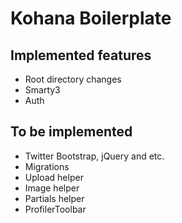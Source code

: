 # Kohana Boilerplate

## Implemented features
* Root directory changes
* Smarty3
* Auth

## To be implemented
* Twitter Bootstrap, jQuery and etc.
* Migrations
* Upload helper
* Image helper
* Partials helper
* ProfilerToolbar
